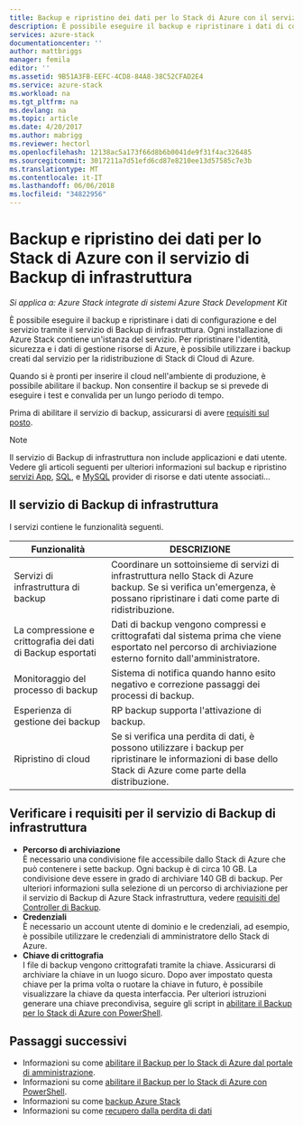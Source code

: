 ```yaml
---
title: Backup e ripristino dei dati per lo Stack di Azure con il servizio di Backup infrastruttura | Documenti Microsoft
description: È possibile eseguire il backup e ripristinare i dati di configurazione e del servizio tramite il servizio di Backup di infrastruttura.
services: azure-stack
documentationcenter: ''
author: mattbriggs
manager: femila
editor: ''
ms.assetid: 9B51A3FB-EEFC-4CD8-84A8-38C52CFAD2E4
ms.service: azure-stack
ms.workload: na
ms.tgt_pltfrm: na
ms.devlang: na
ms.topic: article
ms.date: 4/20/2017
ms.author: mabrigg
ms.reviewer: hectorl
ms.openlocfilehash: 12138ac5a173f66d8b6b0041de9f31f4ac326485
ms.sourcegitcommit: 3017211a7d51efd6cd87e8210ee13d57585c7e3b
ms.translationtype: MT
ms.contentlocale: it-IT
ms.lasthandoff: 06/06/2018
ms.locfileid: "34822956"
---
```

# <a name="backup-and-data-recovery-for-azure-stack-with-the-infrastructure-backup-service"></a>Backup e ripristino dei dati per lo Stack di Azure con il servizio di Backup di infrastruttura

*Si applica a: Azure Stack integrate di sistemi Azure Stack Development Kit*

È possibile eseguire il backup e ripristinare i dati di configurazione e del servizio tramite il servizio di Backup di infrastruttura. Ogni installazione di Azure Stack contiene un'istanza del servizio. Per ripristinare l'identità, sicurezza e i dati di gestione risorse di Azure, è possibile utilizzare i backup creati dal servizio per la ridistribuzione di Stack di Cloud di Azure.

Quando si è pronti per inserire il cloud nell'ambiente di produzione, è possibile abilitare il backup. Non consentire il backup se si prevede di eseguire i test e convalida per un lungo periodo di tempo.

Prima di abilitare il servizio di backup, assicurarsi di avere [requisiti sul posto](#verify-requirements-for-the-infrastructure-backup-service).

> [!Note]  
> Il servizio di Backup di infrastruttura non include applicazioni e dati utente. Vedere gli articoli seguenti per ulteriori informazioni sul backup e ripristino [servizi App](https://aka.ms/azure-stack-app-service), [SQL](https://aka.ms/azure-stack-ms-sql), e [MySQL](https://aka.ms/azure-stack-mysql) provider di risorse e dati utente associati...

## <a name="the-infrastructure-backup-service"></a>Il servizio di Backup di infrastruttura

I servizi contiene le funzionalità seguenti.

| Funzionalità                                            | DESCRIZIONE                                                                                                                                                |
|----------------------------------------------------|------------------------------------------------------------------------------------------------------------------------------------------------------------|
| Servizi di infrastruttura di backup                     | Coordinare un sottoinsieme di servizi di infrastruttura nello Stack di Azure backup. Se si verifica un'emergenza, è possano ripristinare i dati come parte di ridistribuzione. |
| La compressione e crittografia dei dati di Backup esportati | Dati di backup vengono compressi e crittografati dal sistema prima che viene esportato nel percorso di archiviazione esterno fornito dall'amministratore.                |
| Monitoraggio del processo di backup                              | Sistema di notifica quando hanno esito negativo e correzione passaggi dei processi di backup.                                                                                                |
| Esperienza di gestione dei backup                       | RP backup supporta l'attivazione di backup.                                                                                                                         |
| Ripristino di cloud                                     | Se si verifica una perdita di dati, è possono utilizzare i backup per ripristinare le informazioni di base dello Stack di Azure come parte della distribuzione.                                 |

## <a name="verify-requirements-for-the-infrastructure-backup-service"></a>Verificare i requisiti per il servizio di Backup di infrastruttura

- **Percorso di archiviazione**  
  È necessario una condivisione file accessibile dallo Stack di Azure che può contenere i sette backup. Ogni backup è di circa 10 GB. La condivisione deve essere in grado di archiviare 140 GB di backup. Per ulteriori informazioni sulla selezione di un percorso di archiviazione per il servizio di Backup di Azure Stack infrastruttura, vedere [requisiti del Controller di Backup](azure-stack-backup-reference.md#backup-controller-requirements).
- **Credenziali**  
  È necessario un account utente di dominio e le credenziali, ad esempio, è possibile utilizzare le credenziali di amministratore dello Stack di Azure.
- **Chiave di crittografia**  
  I file di backup vengono crittografati tramite la chiave. Assicurarsi di archiviare la chiave in un luogo sicuro. Dopo aver impostato questa chiave per la prima volta o ruotare la chiave in futuro, è possibile visualizzare la chiave da questa interfaccia. Per ulteriori istruzioni generare una chiave precondivisa, seguire gli script in [abilitare il Backup per lo Stack di Azure con PowerShell](azure-stack-backup-enable-backup-powershell.md).

## <a name="next-steps"></a>Passaggi successivi

- Informazioni su come [abilitare il Backup per lo Stack di Azure dal portale di amministrazione](azure-stack-backup-enable-backup-console.md).
- Informazioni su come [abilitare il Backup per lo Stack di Azure con PowerShell](azure-stack-backup-enable-backup-powershell.md).
- Informazioni su come [backup Azure Stack](azure-stack-backup-back-up-azure-stack.md )
- Informazioni su come [recupero dalla perdita di dati](azure-stack-backup-recover-data.md)
